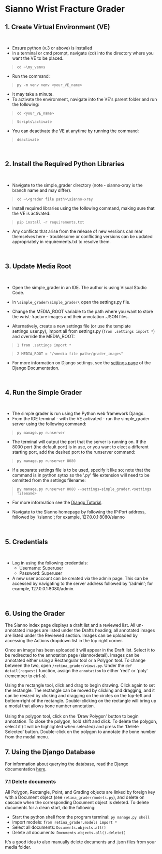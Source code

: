 # Sianno Wrist Fracture Grader


## 1. Create Virtual Environment (VE)
<br>

* Ensure python (v.3 or above) is installed
* In a terminal or cmd prompt, navigate (cd) into the directory where you want the VE to be placed.  

> `cd ~\my_venvs`

* Run the command:

> `py -m venv venv <your_VE_name>`

* It may take a minute.
* To activate the environment, navigate into the VE's parent folder and run the following:

> `cd <your_VE_name>`

> `Scripts\activate`

* You can deactivate the VE at anytime by running the command:

> `deactivate` 

<br>

## 2. Install the Required Python Libraries

<br>

*   Navigate to the simple_grader directory (note - sianno-xray is the branch name and may differ).  

>`cd ~\<grader file path>\sianno-xray`  

*   Install required libraries using the following command, making sure that the VE is activated:
> `pip install -r requirements.txt`
* Any conflicts that arise from the release of new versions can rear themselves here - troublesome or conflicting versions can be updated appropriately in requirements.txt to resolve them.

<br>

## 3. Update Media Root

<br>

* Open the simple_grader in an IDE. The author is using Visual Studio Code.
* In `\simple_grader\simple_grader\` open the settings.py file.
* Change the MEDIA_ROOT variable to the path where you want to store the wrist-fracture images and their annotation .JSON files.

* Alternatively, create a new settings file (or use the template settings_user.py), import all from settings.py (`from .settings import *`) and override the MEDIA_ROOT:

>`1 from .settings import *`

>`2 MEDIA_ROOT = "/<media file path>/grader_images"` 

* For more information on Django settings, see the [settings page](https://docs.djangoproject.com/en/4.0/topics/settings/ "Django Tutorial") of the Django Documentation.

<br>

## 4. Run the Simple Grader

<br>

* The simple grader is run using the Python web framework Django.
* From the IDE terminal - with the VE activated - run the simple_grader server using the following command:
>`py manage.py runserver`
* The terminal will output the port that the server is running on.  If the 8000 port (the default port) is in use, or you want to elect a different starting port, add the desired port to the runserver command:

>`py manage.py runserver 8080`

* If a separate settings file is to be used, specify it like so; note that the command is in python sytax so the '.py' file extension will need to be ommitted from the settings filename:
 > `py manage.py runserver 8080 --settings=simple_grader.<settings filename>` 
* For more information see the [Django Tutorial](https://docs.djangoproject.com/en/4.0/topics/settings/ "Django Tutorial").

* Navigate to the Sianno homepage by following the IP:Port address, followed by '/sianno'; for example, 127.0.0.1:8080/sianno

<br>

## 5. Credentials

<br>

* Log in using the following credentials:
    *   Username: Superuser
    *   Password: Superuser    
* A new user account can be created via the admin page.  This can be accessed by navigating to the server address followed by '/admin'; for example, 127.0.0.1:8080/admin.

<br>

## 6. Using the Grader

The Sianno index page displays a draft list and a reviewed list.  All un-annotated images are listed under the Drafts heading; all annotated images are listed under the Reviewed section.  Images can be uploaded by accessing the Actions dropdown list in the top right corner.
<br>

Once an image has been uploaded it will appear in the Draft list.  Select it to be redirected to the annotation page (sianno/detail). Images can be annotated either using a Rectangular tool or a Polygon tool.  To change between the two, open `/retina_grader/views.py`.  Under the `def detail(request)` function, assign the `annotation` to either 'rect' or 'poly' (remember to ctrl-s).
<br>

Using the rectangle tool, click and drag to begin drawing.  Click again to set the rectangle.  The rectangle can be moved by clicking and dragging, and it can be resized by clicking and dragging on the circles on the top-left and bottom-right of the rectangle. Double-clicking on the rectangle will bring up a modal that allows bone number annotation.  
<br>
Using the polygon tool, click on the 'Draw Polygon' button to begin annotation. To close the polygon, hold shift and click.  To delete the polygon, select it (it will be highlighted when selected) and press the 'Delete Selected' button.  Double-click on the polygon to annotate the bone number from the modal menu.  


## 7. Using the Django Database

For information about querying the database, read the Django documentation [here](https://docs.djangoproject.com/en/4.0/topics/db/queries/ "Making Queries").


### 7.1 Delete documents 
All Polygon, Rectangle, Point, and Grading objects are linked by foreign key with a Document object (see `retina_grader/models.py`), and delete on cascade when the corresponding Document object is deleted.  To delete documents for a clean start, do the following:

* Start the python shell from the program terminal:  `py manage.py shell`
* Import models:   `from retina_grader.models import *`
* Select all documents: `Documents.objects.all()`
* Delete all documents: `Documents.objects.all().delete()`

It's a good idea to also manually delete documents and .json files from your media folder.

 
